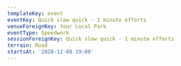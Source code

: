 ```yaml
---
templateKey: event
eventKey: Quick slow quick - 1 minute efforts
venueForeignKey: Your Local Park
eventType: Speedwork
sessionForeignKey: Quick slow quick - 1 minute efforts
terrain: Road
startsAt: '2020-12-08 19:00'
---
```

